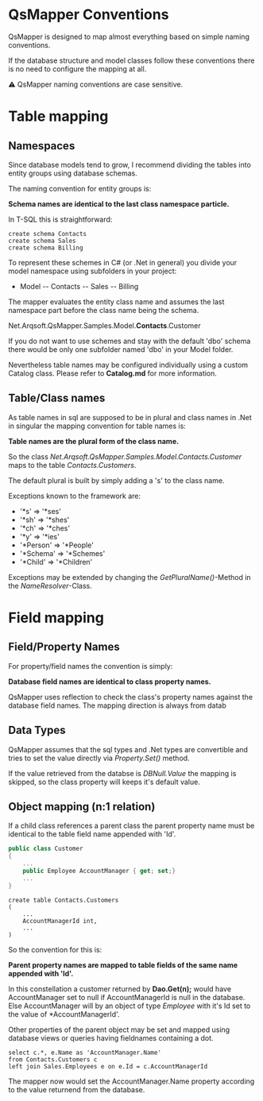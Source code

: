 # QsMapper Conventions

QsMapper is designed to map almost everything based on simple naming conventions. 

If the database structure and model classes follow these conventions there is no need to configure the mapping at all.

:warning: QsMapper naming conventions are case sensitive.

# Table mapping

## Namespaces

Since database models tend to grow, I recommend dividing the tables into entity groups using database schemas.

The naming convention for entity groups is: 

**Schema names are identical to the last class namespace particle.**

In T-SQL this is straightforward:

```tsql
create schema Contacts
create schema Sales
create schema Billing
```

To represent these schemes in C# (or .Net in general) you divide your model namespace using subfolders in your project:

- Model
-- Contacts
-- Sales
-- Billing

The mapper evaluates the entity class name and assumes the last namespace part before the class name being the schema.

Net.Arqsoft.QsMapper.Samples.Model.**Contacts**.Customer

If you do not want to use schemes and stay with the default 'dbo' schema there would be only one subfolder named 'dbo' in your Model folder.

Nevertheless table names may be configured individually using a custom Catalog class. Please refer to **Catalog.md** for more information.

## Table/Class names

As table names in sql are supposed to be in plural and class names in .Net in singular the mapping convention for table names is:

**Table names are the plural form of the class name.**

So the class *Net.Arqsoft.QsMapper.Samples.Model.Contacts.Customer* maps to the table *Contacts.Customers*.

The default plural is built by simply adding a 's' to the class name. 

Exceptions known to the framework are:

- '*s' => '*ses'
- '*sh' => '*shes'
- '*ch' => '*ches'
- '*y' => '*ies'
- '*Person' => '*People'
- '*Schema' => '*Schemes'
- '*Child' => '*Children'

Exceptions may be extended by changing the *GetPluralName()*-Method in the *NameResolver*-Class.

# Field mapping

## Field/Property Names

For property/field names the convention is simply:

**Database field names are identical to class property names.**

QsMapper uses reflection to check the class's property names against the database field names. The mapping direction is always from datab

## Data Types

QsMapper assumes that the sql types and .Net types are convertible and tries to set the value directly via *Property.Set()* method.

If the value retrieved from the databse is *DBNull.Value* the mapping is skipped, so the class property will keeps it's default value.

## Object mapping (n:1 relation)

If a child class references a parent class the parent property name must be identical to the table field name appended with 'Id'.

```csharp
public class Customer
{
	...
	public Employee AccountManager { get; set;}
	...
}
```

```tsql
create table Contacts.Customers
(
	...
	AccountManagerId int,
	...
)
```

So the convention for this is:

**Parent property names are mapped to table fields of the same name appended with 'Id'.**

In this constellation a customer returned by **Dao.Get<Customer>(n);** would have AccountManager set to null if AccountManagerId is null in the database. Else AccountManager will by an object of type *Employee* with it's Id set to the value of *AccountManagerId'.

Other properties of the parent object may be set and mapped using database views or queries having fieldnames containing a dot.

```tsql
select c.*, e.Name as 'AccountManager.Name'
from Contacts.Customers c
left join Sales.Employees e on e.Id = c.AccountManagerId
```

The mapper now would set the AccountManager.Name property according to the value returnend from the database.








